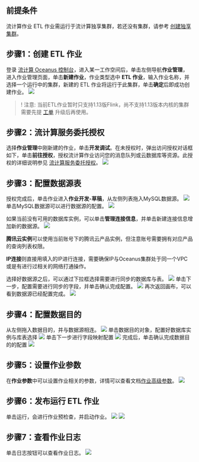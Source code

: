 ## 前提条件
流计算作业 ETL 作业需运行于流计算独享集群，若还没有集群，请参考 [创建独享集群](https://cloud.tencent.com/document/product/849/48298)。

## 步骤1：创建 ETL 作业
登录 [流计算 Oceanus 控制台](https://console.cloud.tencent.com/oceanus)，进入某一工作空间后，单击左侧导航**作业管理**，进入作业管理页面，单击**新建作业**，作业类型选中 **ETL 作业**，输入作业名称，并选择一个运行中的集群，新建的 ETL 作业将运行于此集群，单击**确定**后即成功创建作业。
![](https://qcloudimg.tencent-cloud.cn/raw/34da335c753022921f8baa5759aae420.png)

>! 注意: 当前ETL作业暂时只支持1.13版Flink，尚不支持1.13版本内核的集群需要先提 [工单](https://console.cloud.tencent.com/workorder/category) 升级后再使用。

## 步骤2：流计算服务委托授权
选择**作业管理**中刚新建的作业，单击**开发调试**。在未授权时，弹出访问授权对话框如下，单击**前往授权**，授权流计算作业访问您的消息队列或云数据库等资源。此授权的详细说明参见 [流计算服务委托授权](https://cloud.tencent.com/document/product/849/38290)。
![](https://main.qcloudimg.com/raw/ec69259360d4b73ba7962f1247b0f7aa.png)

## 步骤3：配置数据源表
授权完成后，单击作业进入**作业开发-草稿**，从左侧列表拖入MySQL数据源。
![](https://qcloudimg.tencent-cloud.cn/raw/894d101ec831c3133b751b576fc14cf0.png)
单击MySQL数据源可以进行数据源的配置。
![](https://qcloudimg.tencent-cloud.cn/raw/413ccbef32952618309114c33070e41a.png)

如果当前没有可用的数据库实例，可以单击**管理连接信息**，并单击新建连接信息增加新的数据源。
![](https://qcloudimg.tencent-cloud.cn/raw/02382da8815ab0a0183b41d8b3c11179.png)

**腾讯云实例**可以使用当前账号下的腾讯云产品实例，但注意账号需要拥有对应产品的查询列表权限。

**IP连接**则直接用填入的IP进行连接，需要确保IP与Oceanus集群处于同一个VPC或是有进行过相关的网络打通操作。

选择好数据源之后，可以通过下拉框选择需要进行同步的数据库与表。
![](https://qcloudimg.tencent-cloud.cn/raw/fcfec54ed541df23fb96a5831022aff9.png)
单击下一步，配置需要进行同步的字段，并单击确认完成配置。
![](https://qcloudimg.tencent-cloud.cn/raw/64259b2e70fea04a0d79084ef6b7558d.png)
再次返回画布，可以看到数据源已经配置完成。
![](https://qcloudimg.tencent-cloud.cn/raw/8dda37eb2a8f4758c7c8e0555c303ab2.png)

## 步骤4：配置数据目的
从左侧拖入数据目的，并与数据源相连。
![](https://qcloudimg.tencent-cloud.cn/raw/679b42c132438835dc0ce7c80c65af5a.png)
单击数据目的对象，配置好数据库实例与库表选择
![](https://qcloudimg.tencent-cloud.cn/raw/f74808edc0937e8dd12c7265348015a9.png)
单击下一步进行字段映射配置
![](https://qcloudimg.tencent-cloud.cn/raw/9b2684b920576f713cb691fc405b315a.png)
完成后，单击确认完成数据目的的配置
![](https://qcloudimg.tencent-cloud.cn/raw/d4c47b68bb2f1d4f8c511a8024a3391b.png)

## 步骤5：设置作业参数
在**作业参数**中可以设置作业相关的参数，详情可以查看文档[作业高级参数](https://cloud.tencent.com/document/product/849/53391)。
![](https://qcloudimg.tencent-cloud.cn/raw/92ef1ed4d2bd78d15c82af1723877ba4.png)

## 步骤6：发布运行 ETL 作业
单击运行，会进行作业预检查，并启动作业。
![](https://qcloudimg.tencent-cloud.cn/raw/712341b417a79a74b2f8e20e4c20c2eb.png)
![](https://qcloudimg.tencent-cloud.cn/raw/0cd5a22e5145b863bf5e0820e68eaa75.png)

## 步骤7：查看作业日志
单击日志按钮可以查看作业日志。
![](https://qcloudimg.tencent-cloud.cn/raw/3c2eef2d3eb727eb484c425873cad400.png)

